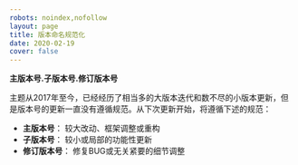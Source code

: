 ```yaml
---
robots: noindex,nofollow
layout: page
title: 版本命名规范化
date: 2020-02-19
cover: false
---
```


**<red>主版本号.子版本号.修订版本号</red>**

主题从2017年至今，已经经历了相当多的大版本迭代和数不尽的小版本更新，但是版本号的更新一直没有遵循规范。从下次更新开始，将遵循下述的规范：

- **主版本号**： 较大改动、框架调整或重构
- **子版本号**： 较小或局部的功能性更新
- **修订版本号**： 修复BUG或无关紧要的细节调整
